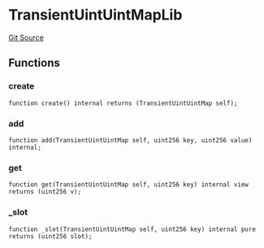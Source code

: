 # TransientUintUintMapLib
[Git Source](https://github.com/lidofinance/community-staking-module/blob/a195b01bbb6171373c6b27ef341ec075aa98a44e/src/lib/TransientUintUintMapLib.sol)


## Functions
### create


```solidity
function create() internal returns (TransientUintUintMap self);
```

### add


```solidity
function add(TransientUintUintMap self, uint256 key, uint256 value) internal;
```

### get


```solidity
function get(TransientUintUintMap self, uint256 key) internal view returns (uint256 v);
```

### _slot


```solidity
function _slot(TransientUintUintMap self, uint256 key) internal pure returns (uint256 slot);
```

